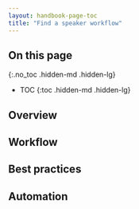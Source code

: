 ```yaml
---
layout: handbook-page-toc
title: "Find a speaker workflow"
---
```


## On this page
{:.no_toc .hidden-md .hidden-lg}

- TOC
{:toc .hidden-md .hidden-lg}

## Overview

## Workflow

## Best practices

## Automation
